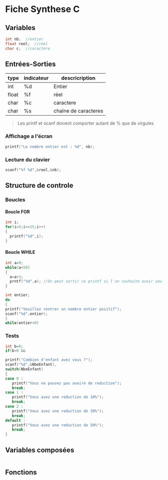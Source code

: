 # Fiche Synthese C

## Variables

```c
int nb;  //entier
float reel;  //réel
char c;  //caractère
```

## Entrées-Sorties

type | indicateur | descricription
--- | --- | ---
int | %d | Entier
float | %f |réel
char | %c | caractere
char | %s | chaîne de caracteres

> Les printf et scanf doivent comporter autant de % que de virgules
### Affichage a l'écran
```c
printf("Le nombre entier est : %d", nb); 
```

### Lecture du clavier
```c
scanf("%f %d",&reel,&nb);
```

## Structure de controle
### Boucles
#### Boucle FOR
```c
int i;
for(i=5;i<=15;i++)
{
  printf("%d",i);
}
```
#### Boucle WHILE

```c
int a=0;
while(a<50)
{
  a=a+3;
  prntf("%d",a); //On peut sortir ce printf si l'on souhaite avoir seulement la valeur finale de a
}
```

```c
int entier;
do
{
printf("Veuillez rentrer un nombre entier positif");
scanf("%d",entier);
}
while(entier<0)
```
### Tests

```c
int b=8;
if(b>0 && 

```
```c
printf("Combien d'enfant avez vous ?");
scanf("%d",&NbeEnfant),
switch(NbeEnfant)
{
case 0 :
   printf("Vous ne pouvez pas avoire de reduction");
   break;
case 1 :
   printf("Vous avez une reduction de 10%");
   break;
case 2 :
   printf("Vous avez une reduction de 30%");
   break;
default :
   printf("Vous avez une reduction de 50%");
   break;
}
```
## Variables composées

```c

```
## Fonctions

```c

```
